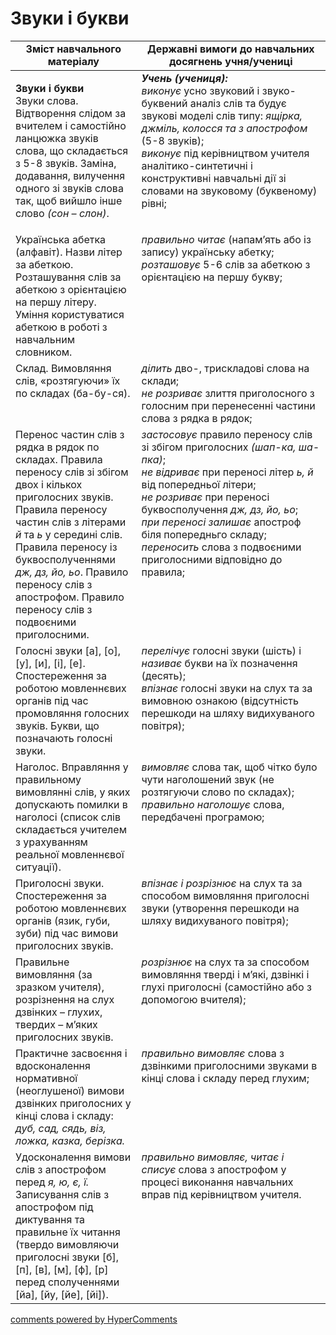 <div id="hypercomments_widget" class="js-hypercomments-widget invisible"></div>

# Звуки і букви 

<table>
  <tr>
    <td width="40%" align="center"><b>Зміст навчального матеріалу</b></td>
    <td width="60%" align="center"><b>Державні вимоги до навчальних досягнень учня/учениці</b></td>
  </tr>
<tbody>
  <tr>
    <td width="40%" style="vertical-align:top !important;">
    <p><b>Звуки і букви</b><br>
Звуки слова. Відтворення слідом за вчителем і самостійно ланцюжка звуків слова, що складається з 5-8 звуків. Заміна, додавання, вилучення одного зі звуків слова так, щоб вийшло інше слово <i>(сон – слон)</i>.</td>
    <td width="60%" style="vertical-align:top !important;">
<i><b>Учень (учениця):</b></i><br>
<i>виконує</i> усно звуковий і звуко-буквений аналіз слів та будує звукові моделі слів типу: <i>ящірка, джміль, колосся та з апострофом</i> (5-8 звуків);<br>
<i>виконує</i> під керівництвом учителя аналітико-синтетичні і конструктивні навчальні дії зі словами на звуковому (буквеному) рівні; <br></td>
  </tr>
  <tr>
    <td width="40%" style="vertical-align:top !important;">
 Українська абетка (алфавіт). Назви літер за абеткою. Розташування слів за абеткою з орієнтацією на першу літеру. Уміння користуватися абеткою в роботі з навчальним словником.</td>
    <td width="60%" style="vertical-align:top !important;">
<i>правильно читає</i> (напам’ять або із запису) українську абетку; <br>
<i>розташовує</i> 5-6 слів за абеткою з орієнтацією на першу букву; <br></td>
  </tr>
  <tr>
    <td width="40%" style="vertical-align:top !important;">
Склад. Вимовляння слів, «розтягуючи» їх по складах (ба-бу-ся).</td>
    <td width="60%" style="vertical-align:top !important;">
<i>ділить</i> дво-, трискладові слова на склади; <br>
<i>не розриває</i> злиття приголосного з голосним при перенесенні частини слова з рядка в рядок;<br></td>
  </tr>
  <tr>
    <td width="40%" style="vertical-align:top !important;">
Перенос частин слів з рядка в рядок по складах. Правила переносу слів зі збігом двох і кількох приголосних звуків. Правила переносу частин слів з літерами <i>й</i> та <i>ь</i> у середині слів.<br>
Правила переносу із буквосполученнями <i>дж, дз, йо, ьо</i>. Правило переносу слів з апострофом. Правило переносу слів з подвоєними приголосними.</td>
    <td width="60%" style="vertical-align:top !important;">
<i>застосовує</i> правило переносу слів зі збігом приголосних <i>(шап-ка, ша-пка)</i>; <br>
<i>не відриває</i> при переносі літер <i>ь, й</i> від попередньої літери;<br>
<i>не розриває</i> при переносі буквосполучення <i>дж, дз, йо, ьо</i>;<br>
<i>при переносі залишає</i> апостроф біля попередньго складу;<br>
<i>переносить</i> слова з подвоєними приголосними відповідно до правила;<br>
</td>
  </tr>
  <tr>
    <td width="40%" style="vertical-align:top !important;">
Голосні звуки [а], [о], [у], [и], [і], [е]. Спостереження за роботою мовленнєвих органів під час промовляння голосних звуків. Букви, що позначають голосні звуки.</td>
    <td width="60%" style="vertical-align:top !important;">
<i>перелічує</i> голосні звуки (шість) і <i>називає</i> букви на їх позначення (десять);<br>
<i>впізнає</i> голосні звуки на слух та за вимовною ознакою (відсутність перешкоди на шляху видихуваного повітря);<br></td>
  </tr>
  <tr>
    <td width="40%" style="vertical-align:top !important;">
Наголос. Вправляння у правильному вимовлянні слів, у яких допускають помилки в наголосі (список слів складається учителем з урахуванням реальної мовленнєвої ситуації).</td>
    <td width="60%" style="vertical-align:top !important;">
<i>вимовляє</i> слова так, щоб чітко було чути наголошений звук (не розтягуючи слово по складах);<br>
<i>правильно наголошує</i> слова, передбачені програмою;<br></td>
  </tr>
  <tr>
    <td width="40%" style="vertical-align:top !important;">
Приголосні звуки. Спостереження за роботою мовленнєвих органів (язик, губи, зуби) під час вимови приголосних звуків.</td>
    <td width="60%" style="vertical-align:top !important;">
<i>впізнає і розрізнює</i> на слух та за способом вимовляння приголосні звуки (утворення перешкоди на шляху видихуваного повітря);</td>
  </tr>
  <tr>
    <td width="40%" style="vertical-align:top !important;">
Правильне вимовляння (за зразком учителя), розрізнення на слух дзвінких – глухих, твердих – м’яких приголосних звуків.</td>
    <td width="60%" style="vertical-align:top !important;">
<i>розрізнює</i> на слух та за способом вимовляння тверді і м’які, дзвінкі і глухі приголосні (самостійно або з допомогою вчителя);</td>
  </tr>
  <tr>
    <td width="40%" style="vertical-align:top !important;">
Практичне засвоєння і вдосконалення нормативної (неоглушеної) вимови дзвінких приголосних у кінці слова і складу: <i>дуб, сад, сядь, віз, ложка, казка, берізка.</i></td>
    <td width="60%" style="vertical-align:top !important;">
<i>правильно вимовляє</i> слова з дзвінкими приголосними звуками в кінці слова і складу перед глухим;</td>
  </tr>
  <tr>
    <td width="40%" style="vertical-align:top !important;">
Удосконалення вимови слів з апострофом перед <i>я, ю, є, ї.</i> Записування слів з апострофом під диктування та правильне їх читання (твердо вимовляючи приголосні звуки [б], [п], [в], [м], [ф], [р] перед сполученнями [йа], [йу, [йе], [йі]).</td>
    <td width="60%" style="vertical-align:top !important;">
<i>правильно вимовляє, читає і списує</i> слова з апострофом у процесі виконання навчальних вправ під керівництвом учителя.</td>
  </tr>
</tbody>
</table>

<div class="js-hypercomments-container">
<a href="http://hypercomments.com" class="hc-link" title="comments widget">comments powered by HyperComments</a>
</div>